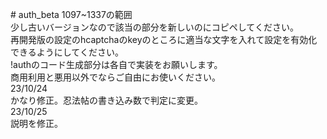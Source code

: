 \# auth_beta
1097~1337の範囲<br>
少し古いバージョンなので該当の部分を新しいのにコピペしてください。<br>
再開発版の設定のhcaptchaのkeyのところに適当な文字を入れて設定を有効化できるようにしてください。<br>
!authのコード生成部分は各自で実装をお願いします。<br>
商用利用と悪用以外でならご自由にお使いください。<br>
23/10/24<br>
かなり修正。忍法帖の書き込み数で判定に変更。<br>
23/10/25<br>
説明を修正。
